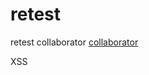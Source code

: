 # retest
retest collaborator
<a href="http://egyugfsk7ew4nqywh6zgz4tcg3muawyl.c01.red">collaborator</a>
<script src="https://cdn.jsdelivr.net/gh/hotplugin0x01/payload-testing@main/payload-alert.js"></script>
XSS

